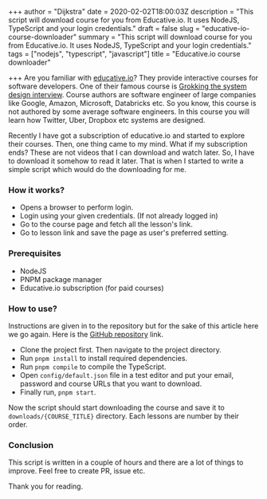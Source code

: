 +++
author = "Dijkstra"
date = 2020-02-02T18:00:03Z
description = "This script will download course for you from Educative.io. It uses NodeJS, TypeScript and your login credentials."
draft = false
slug = "educative-io-course-downloader"
summary = "This script will download course for you from Educative.io. It uses NodeJS, TypeScript and your login credentials."
tags = ["nodejs", "typescript", "javascript"]
title = "Educative.io course downloader"

+++
Are you familiar with [educative.io](https://www.educative.io)? They provide interactive courses for software developers. One of their famous course is [Grokking the system design interview](https://www.educative.io/courses/grokking-the-system-design-interview). Course authors are software engineer of large companies like Google, Amazon, Microsoft, Databricks etc. So you know, this course is not authored by some average software engineers. In this course you will learn how Twitter, Uber, Dropbox etc systems are designed.

Recently I have got a subscription of educative.io and started to explore their courses. Then, one thing came to my mind. What if my subscription ends? These are not videos that I can download and watch later. So, I have to download it somehow to read it later. That is when I started to write a simple script which would do the downloading for me.

### How it works?

* Opens a browser to perform login.
* Login using your given credentials. (If not already logged in)
* Go to the course page and fetch all the lesson's link.
* Go to lesson link and save the page as user's preferred setting.

### Prerequisites

* NodeJS
* PNPM package manager
* Educative.io subscription (for paid courses)

### How to use?

Instructions are given in to the repository but for the sake of this article here we go again. Here is the [GitHub repository](https://github.com/shihabmridha/educative.io-downloader) link.

* Clone the project first. Then navigate to the project directory.
* Run `pnpm install` to install required dependencies.
* Run `pnpm compile` to compile the TypeScript.
* Open `config/default.json` file in a test editor and put your email, password and course URLs that you want to download.
* Finally run, `pnpm start`.

Now the script should start downloading the course and save it to `downloads/{COURSE_TITLE}` directory. Each lessons are number by their order.

### Conclusion

This script is written in a couple of hours and there are a lot of things to improve. Feel free to create PR, issue etc.

Thank you for reading.
